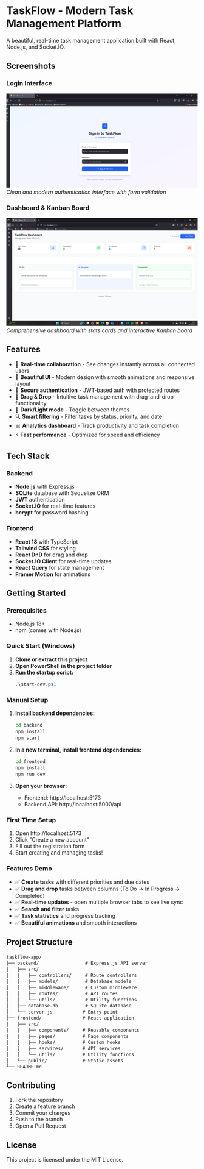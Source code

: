 # TaskFlow - Modern Task Management Platform

A beautiful, real-time task management application built with React, Node.js, and Socket.IO.

## Screenshots

### Login Interface
![TaskFlow Login](screenshots/taskflow-login.png)
*Clean and modern authentication interface with form validation*

### Dashboard & Kanban Board
![TaskFlow Dashboard](screenshots/taskflow-dashboard.png)
*Comprehensive dashboard with stats cards and interactive Kanban board*

## Features

- 🚀 **Real-time collaboration** - See changes instantly across all connected users
- 🎨 **Beautiful UI** - Modern design with smooth animations and responsive layout
- 🔐 **Secure authentication** - JWT-based auth with protected routes
- 📱 **Drag & Drop** - Intuitive task management with drag-and-drop functionality
- 🌙 **Dark/Light mode** - Toggle between themes
- 🔍 **Smart filtering** - Filter tasks by status, priority, and date
- 📊 **Analytics dashboard** - Track productivity and task completion
- ⚡ **Fast performance** - Optimized for speed and efficiency

## Tech Stack

### Backend
- **Node.js** with Express.js
- **SQLite** database with Sequelize ORM
- **JWT** authentication
- **Socket.IO** for real-time features
- **bcrypt** for password hashing

### Frontend  
- **React 18** with TypeScript
- **Tailwind CSS** for styling
- **React DnD** for drag and drop
- **Socket.IO Client** for real-time updates
- **React Query** for state management
- **Framer Motion** for animations

## Getting Started

### Prerequisites
- Node.js 18+ 
- npm (comes with Node.js)

### Quick Start (Windows)

1. **Clone or extract this project**
2. **Open PowerShell in the project folder**
3. **Run the startup script:**
   ```powershell
   .\start-dev.ps1
   ```

### Manual Setup

1. **Install backend dependencies:**
   ```bash
   cd backend
   npm install
   npm start
   ```

2. **In a new terminal, install frontend dependencies:**
   ```bash
   cd frontend  
   npm install
   npm run dev
   ```

3. **Open your browser:**
   - Frontend: http://localhost:5173
   - Backend API: http://localhost:5000/api

### First Time Setup
1. Open http://localhost:5173
2. Click "Create a new account"
3. Fill out the registration form
4. Start creating and managing tasks!

### Features Demo
- ✅ **Create tasks** with different priorities and due dates
- ✅ **Drag and drop** tasks between columns (To Do → In Progress → Completed)
- ✅ **Real-time updates** - open multiple browser tabs to see live sync
- ✅ **Search and filter** tasks
- ✅ **Task statistics** and progress tracking
- ✅ **Beautiful animations** and smooth interactions

## Project Structure

```
taskflow-app/
├── backend/                 # Express.js API server
│   ├── src/
│   │   ├── controllers/     # Route controllers
│   │   ├── models/          # Database models
│   │   ├── middleware/      # Custom middleware
│   │   ├── routes/          # API routes
│   │   └── utils/           # Utility functions
│   ├── database.db          # SQLite database
│   └── server.js           # Entry point
├── frontend/               # React application
│   ├── src/
│   │   ├── components/     # Reusable components
│   │   ├── pages/          # Page components
│   │   ├── hooks/          # Custom hooks
│   │   ├── services/       # API services
│   │   └── utils/          # Utility functions
│   └── public/             # Static assets
└── README.md
```

## Contributing

1. Fork the repository
2. Create a feature branch
3. Commit your changes
4. Push to the branch
5. Open a Pull Request

## License

This project is licensed under the MIT License.